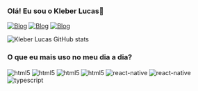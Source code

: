 ### Olá! Eu sou o Kleber Lucas👋
[![Blog](https://img.shields.io/badge/YouTube-FF0000?style=for-the-badge&logo=youtube&logoColor=white)](https://www.youtube.com/KleberLucasDeveloper)
[![Blog](https://img.shields.io/badge/Instagram-E4405F?style=for-the-badge&logo=instagram&logoColor=white)](https://instagram.com/klebersilva1898)
[![Blog](https://img.shields.io/badge/LinkedIn-0077B5?style=for-the-badge&logo=linkedin&logoColor=white)](https://www.linkedin.com/in/kleberlucasdev/)


![Kleber Lucas GitHub stats](https://github-readme-stats.vercel.app/api?username=klebersilvars&show_icons=true&theme=radical)

### O que eu mais uso no meu dia a dia?
<div style="display: inline_block">

  <img align="center" alt="html5" src="https://img.shields.io/badge/HTML5-E34F26?style=for-the-badge&logo=html5&logoColor=white" />
  <img align="center" alt="html5" src="https://img.shields.io/badge/CSS3-1572B6?style=for-the-badge&logo=css3&logoColor=white" />
  <img align="center" alt="html5" src="https://img.shields.io/badge/JavaScript-F7DF1E?style=for-the-badge&logo=javascript&logoColor=black" />
  <img align="center" alt="html5" src="https://img.shields.io/badge/React-20232A?style=for-the-badge&logo=react&logoColor=61DAFB" />
  <img align="center" alt="react-native" src="https://img.shields.io/badge/React_Native-20232A?style=for-the-badge&logo=react&logoColor=61DAFB"/>
  <img align="center" alt="react-native" src="https://img.shields.io/badge/Bootstrap-563D7C?style=for-the-badge&logo=bootstrap&logoColor=white"/>
  <img align="center" alt="typescript" src="https://img.shields.io/badge/Typescript-20232A?style=for-the-badge&logo=typescript&logoColor=white"/>
  
  
</div>



